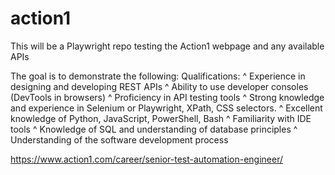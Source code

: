 # action1
This will be a Playwright repo testing the Action1 webpage and any available APIs

The goal is to demonstrate the following:
Qualifications:
^ Experience in designing and developing REST APIs
^ Ability to use developer consoles (DevTools in browsers)
^ Proficiency in API testing tools
^ Strong knowledge and experience in Selenium or Playwright, XPath, CSS selectors.
^ Excellent knowledge of Python, JavaScript, PowerShell, Bash
^ Familiarity with IDE tools
^ Knowledge of SQL and understanding of database principles
^ Understanding of the software development process

https://www.action1.com/career/senior-test-automation-engineer/
